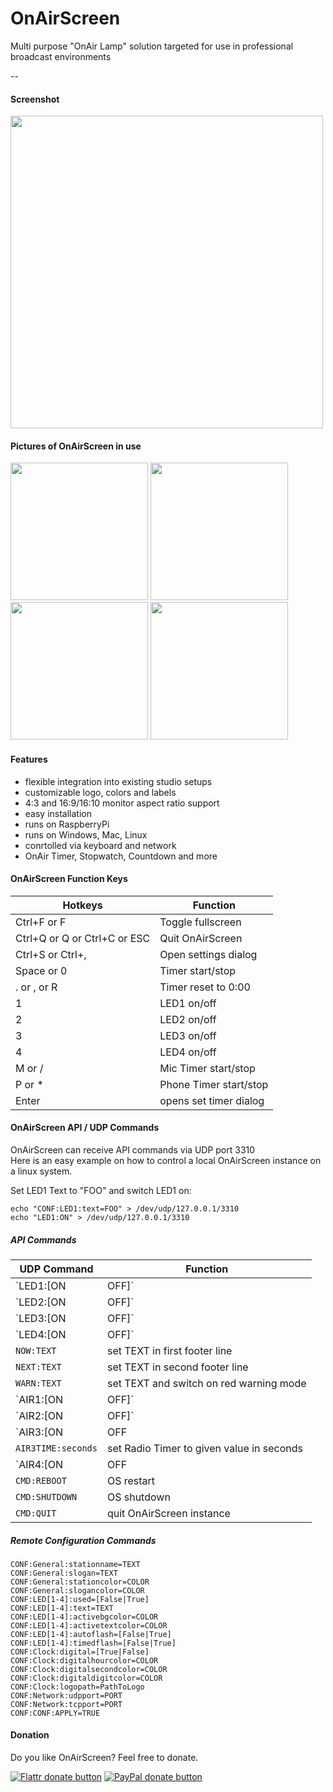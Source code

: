 # OnAirScreen
Multi purpose "OnAir Lamp" solution targeted for use in professional broadcast environments

--
#### Screenshot
<img src="https://cdn.rawgit.com/saschaludwig/OnAirScreen/gh-pages/images/oas.png" width="500px">

#### Pictures of OnAirScreen in use
<img src="https://cdn.rawgit.com/saschaludwig/OnAirScreen/gh-pages/images/OAS1.jpg" width="220px">
<img src="https://cdn.rawgit.com/saschaludwig/OnAirScreen/gh-pages/images/OAS2.jpg" width="220px">
<img src="https://cdn.rawgit.com/saschaludwig/OnAirScreen/gh-pages/images/OAS3.jpg" width="220px">
<img src="https://cdn.rawgit.com/saschaludwig/OnAirScreen/gh-pages/images/OAS4.jpg" width="220px">

#### Features
 * flexible integration into existing studio setups
 * customizable logo, colors and labels
 * 4:3 and 16:9/16:10 monitor aspect ratio support
 * easy installation
 * runs on RaspberryPi
 * runs on Windows, Mac, Linux
 * conrtolled via keyboard and network
 * OnAir Timer, Stopwatch, Countdown and more

#### OnAirScreen Function Keys
| Hotkeys                         | Function                |
|---------------------------------|-------------------------|
| Ctrl+F or F                     | Toggle fullscreen       |
| Ctrl+Q or Q or Ctrl+C or ESC    | Quit OnAirScreen        |
| Ctrl+S or Ctrl+,                | Open settings dialog    |
| Space or 0                      | Timer start/stop        |
| . or , or R                     | Timer reset to 0:00     |
| 1                               | LED1 on/off             |
| 2                               | LED2 on/off             |
| 3                               | LED3 on/off             |
| 4                               | LED4 on/off             |
| M or /                          | Mic Timer start/stop    |
| P or *                          | Phone Timer start/stop  |
| Enter                           | opens set timer dialog  |

#### OnAirScreen API / UDP Commands
OnAirScreen can receive API commands via UDP port 3310<br>
Here is an easy example on how to control a local OnAirScreen instance on a linux system.

Set LED1 Text to "FOO" and switch LED1 on:
```
echo "CONF:LED1:text=FOO" > /dev/udp/127.0.0.1/3310
echo "LED1:ON" > /dev/udp/127.0.0.1/3310
```

##### API Commands
| UDP Command         | Function |
----------------------|----------|
| `LED1:[ON|OFF]`     | switch LED1 on/off |
| `LED2:[ON|OFF]`     | switch LED2 on/off |
| `LED3:[ON|OFF]`     | switch LED3 on/off |
| `LED4:[ON|OFF]`     | switch LED4 on/off |
| `NOW:TEXT`          | set TEXT in first footer line |
| `NEXT:TEXT`         | set TEXT in second footer line |
| `WARN:TEXT`         | set TEXT and switch on red warning mode |
| `AIR1:[ON|OFF]`     | start/stop Mic Timer |
| `AIR2:[ON|OFF]`     | start/stop Phone Timer |
| `AIR3:[ON|OFF|RESET|TOGGLE]` | start/stop/reset/toggelt Radio Timer |
| `AIR3TIME:seconds`           | set Radio Timer to given value in seconds |
| `AIR4:[ON|OFF|RESET]`        | start/stop/reset Stream Timer |
| `CMD:REBOOT`                 | OS restart |
| `CMD:SHUTDOWN`               | OS shutdown |
| `CMD:QUIT`                   | quit OnAirScreen instance |

##### Remote Configuration Commands
`CONF:General:stationname=TEXT`<br>
`CONF:General:slogan=TEXT`<br>
`CONF:General:stationcolor=COLOR`<br>
`CONF:General:slogancolor=COLOR`<br>
`CONF:LED[1-4]:used=[False|True]`<br>
`CONF:LED[1-4]:text=TEXT`<br>
`CONF:LED[1-4]:activebgcolor=COLOR`<br>
`CONF:LED[1-4]:activetextcolor=COLOR`<br>
`CONF:LED[1-4]:autoflash=[False|True]`<br>
`CONF:LED[1-4]:timedflash=[False|True]`<br>
`CONF:Clock:digital=[True|False]`<br>
`CONF:Clock:digitalhourcolor=COLOR`<br>
`CONF:Clock:digitalsecondcolor=COLOR`<br>
`CONF:Clock:digitaldigitcolor=COLOR`<br>
`CONF:Clock:logopath=PathToLogo`<br>
`CONF:Network:udpport=PORT`<br>
`CONF:Network:tcpport=PORT`<br>
`CONF:CONF:APPLY=TRUE`<br>

#### Donation
Do you like OnAirScreen?
Feel free to donate.

<span class="badge-flattr"><a href="https://flattr.com/profile/saschaludwig" title="Donate to this project using Flattr"><img src="https://img.shields.io/badge/flattr-donate-yellow.svg" alt="Flattr donate button" /></a></span>
<span class="badge-paypal"><a href="https://www.paypal.com/cgi-bin/webscr?cmd=_s-xclick&hosted_button_id=YCQKC82DLCHMG" title="Donate to this project using Paypal"><img src="https://img.shields.io/badge/paypal-donate-yellow.svg" alt="PayPal donate button" /></a></span>

